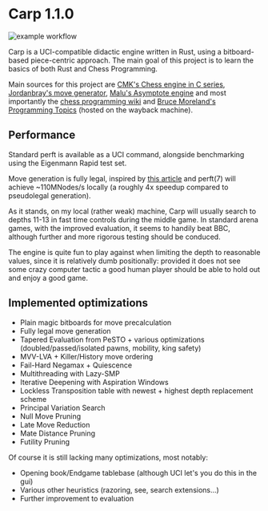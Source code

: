 # Carp 1.1.0
![example workflow](https://github.com/dede1751/carp/actions/workflows/rust.yml/badge.svg)

Carp is a UCI-compatible didactic engine written in Rust, using a bitboard-based piece-centric approach.
The main goal of this project is to learn the basics of both Rust and Chess Programming.

Main sources for this project are [CMK's Chess engine in C series](https://www.youtube.com/watch?v=QUNP-UjujBM&list=PLmN0neTso3Jxh8ZIylk74JpwfiWNI76Cs), 
[Jordanbray's move generator](https://github.com/jordanbray/chess), [Malu's Asymptote engine](https://github.com/malu/asymptote)
and most importantly the [chess programming wiki](https://www.chessprogramming.org/Main_Page) and
[Bruce Moreland's Programming Topics](https://web.archive.org/web/20071026090003/http://www.brucemo.com/compchess/programming/index.htm)
(hosted on the wayback machine).

## Performance

Standard perft is available as a UCI command, alongside benchmarking using the Eigenmann Rapid test
set.

Move generation is fully legal, inspired by [this article](https://www.codeproject.com/Articles/5313417/Worlds-Fastest-Bitboard-Chess-Movegenerator)
and perft(7) will achieve ~110MNodes/s locally (a roughly 4x speedup compared to pseudolegal generation).

As it stands, on my local (rather weak) machine, Carp will usually search to depths 11-13 in fast
time controls during the middle game.
In standard arena games, with the improved evaluation, it seems to handily beat BBC, although
further and more rigorous testing should be conduced.

The engine is quite fun to play against when limiting the depth to reasonable values, since
it is relatively dumb positionally: provided it does not see some crazy computer tactic a good
human player should be able to hold out and enjoy a good game.

## Implemented optimizations

* Plain magic bitboards for move precalculation
* Fully legal move generation
* Tapered Evaluation from PeSTO + various optimizations (doubled/passed/isolated pawns, mobility, king safety)
* MVV-LVA + Killer/History move ordering
* Fail-Hard Negamax + Quiescence
* Multithreading with Lazy-SMP
* Iterative Deepening with Aspiration Windows
* Lockless Transposition table with newest + highest depth replacement scheme
* Principal Variation Search
* Null Move Pruning
* Late Move Reduction
* Mate Distance Pruning
* Futility Pruning

Of course it is still lacking many optimizations, most notably:

* Opening book/Endgame tablebase (although UCI let's you do this in the gui)
* Various other heuristics (razoring, see, search extensions...)
* Further improvement to evaluation
